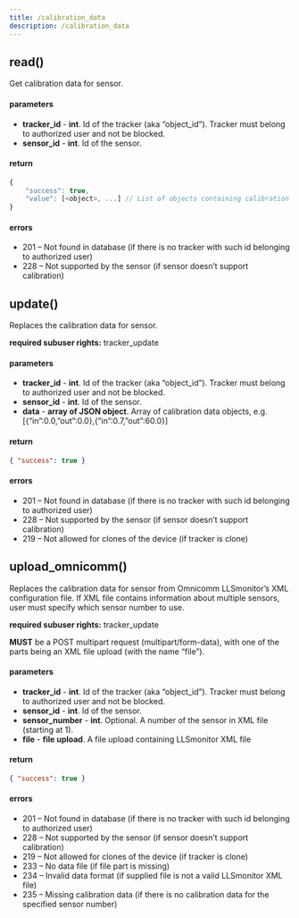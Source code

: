 ```yaml
---
title: /calibration_data
description: /calibration_data
---
```


## read()
Get calibration data for sensor.

#### parameters
* **tracker_id** - **int**. Id of the tracker (aka “object_id”). Tracker must belong to authorized user and not be blocked.
* **sensor_id** - **int**. Id of the sensor.

#### return
```javascript
{
    "success": true,
    "value": [<object>, ...] // List of objects containing calibration data, e.g. [{"in":0.0,"out":0.0},{"in":0.7,"out":60.0}]
}
```

#### errors
*   201 – Not found in database (if there is no tracker with such id belonging to authorized user)
*   228 – Not supported by the sensor (if sensor doesn’t support calibration)

## update()
Replaces the calibration data for sensor.

**required subuser rights:** tracker_update

#### parameters
* **tracker_id** - **int**. Id of the tracker (aka “object_id”). Tracker must belong to authorized user and not be blocked.
* **sensor_id** - **int**. Id of the sensor.
* **data** - **array of JSON object**. Array of calibration data objects, e.g. [{“in”:0.0,”out”:0.0},{“in”:0.7,”out”:60.0}]

#### return

```json
{ "success": true }
```

#### errors
*   201 – Not found in database (if there is no tracker with such id belonging to authorized user)
*   228 – Not supported by the sensor (if sensor doesn’t support calibration)
*   219 – Not allowed for clones of the device (if tracker is clone)

## upload_omnicomm()
Replaces the calibration data for sensor from Omnicomm LLSmonitor’s XML configuration file.
If XML file contains information about multiple sensors, user must specify which sensor number to use.

**required subuser rights:** tracker_update

**MUST** be a POST multipart request (multipart/form-data), with one of the parts being an XML file upload (with the name “file”).

#### parameters
* **tracker_id** - **int**. Id of the tracker (aka “object_id”). Tracker must belong to authorized user and not be blocked.
* **sensor_id** - **int**. Id of the sensor.
* **sensor_number** - **int**. Optional. A number of the sensor in XML file (starting at 1).
* **file** - **file upload**. A file upload containing LLSmonitor XML file

#### return

```json
{ "success": true }
```

#### errors
*   201 – Not found in database (if there is no tracker with such id belonging to authorized user)
*   228 – Not supported by the sensor (if sensor doesn’t support calibration)
*   219 – Not allowed for clones of the device (if tracker is clone)
*   233 – No data file (if file part is missing)
*   234 – Invalid data format (if supplied file is not a valid LLSmonitor XML file)
*   235 – Missing calibration data (if there is no calibration data for the specified sensor number)

